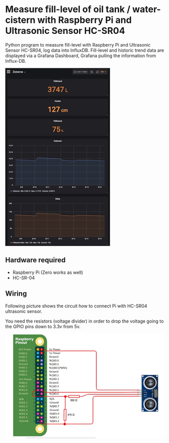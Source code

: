 # Measure fill-level of oil tank / water-cistern with Raspberry Pi and Ultrasonic Sensor HC-SR04

Python program to measure fill-level with Raspberry Pi and Ultrasonic Sensor HC-SR04, log data into InfluxDB.
Fill-level and historic trend data are displayed via a Grafana Dashboard, Grafana pulling the information from Influx-DB.

![Grafana Dashboard](docs/grafana-dashboard.jpg)

## Hardware required
* Raspberry Pi (Zero works as well)
* HC-SR-04

## Wiring
Following picture shows the circuit how to connect Pi with HC-SR04 ultrasonic sensor. 

You need the resistors (voltage divider) in order to drop the voltage going to the GPIO pins down to 3.3v from 5v. 

![Circuit Raspberry Pi and HC-SR04](docs/circuit-pi-hcsr04.jpg)


